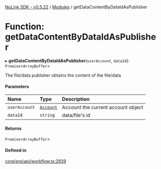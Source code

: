 [NuLink SDK - v0.5.22](../README.md) / [Modules](../modules.md) / getDataContentByDataIdAsPublisher

# Function: getDataContentByDataIdAsPublisher

▸ **getDataContentByDataIdAsPublisher**(`userAccount`, `dataId`): `Promise`<`ArrayBuffer`\>

The file/data publisher obtains the content of the file/data

#### Parameters

| Name | Type | Description |
| :------ | :------ | :------ |
| `userAccount` | [`Account`](../classes/Account.md) | Account the current account object |
| `dataId` | `string` | data/file's id |

#### Returns

`Promise`<`ArrayBuffer`\>

#### Defined in

[core/pre/api/workflow.ts:2939](https://github.com/NuLink-network/nulink-sdk/blob/d9e8f81/src/core/pre/api/workflow.ts#L2939)
